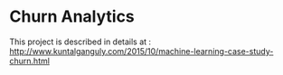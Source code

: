 # Churn Analytics

This project is described in details at : 
http://www.kuntalganguly.com/2015/10/machine-learning-case-study-churn.html


